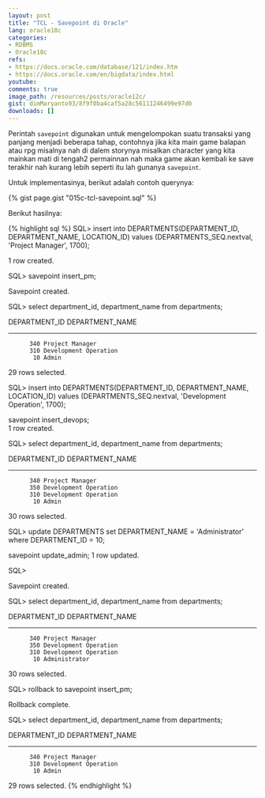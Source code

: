 ```yaml
---
layout: post
title: "TCL - Savepoint di Oracle"
lang: oracle18c
categories:
- RDBMS
- Oracle18c
refs: 
- https://docs.oracle.com/database/121/index.htm
- https://docs.oracle.com/en/bigdata/index.html
youtube: 
comments: true
image_path: /resources/posts/oracle12c/
gist: dimMaryanto93/8f9f0ba4caf5a28c56111246499e97d0
downloads: []
---
```


Perintah `savepoint` digunakan untuk mengelompokan suatu transaksi yang panjang menjadi beberapa tahap, contohnya jika kita main game balapan atau rpg misalnya nah di dalem storynya misalkan character yang kita mainkan mati di tengah2 permainnan nah maka game akan kembali ke save terakhir nah kurang lebih seperti itu lah gunanya `savepoint`.

Untuk implementasinya, berikut adalah contoh querynya:

{% gist page.gist "015c-tcl-savepoint.sql" %}

Berikut hasilnya:

{% highlight sql %}
SQL> insert into DEPARTMENTS(DEPARTMENT_ID, DEPARTMENT_NAME, LOCATION_ID)
values (DEPARTMENTS_SEQ.nextval, 'Project Manager', 1700);

1 row created.

SQL> savepoint insert_pm;

Savepoint created.

SQL> select department_id, department_name from departments;

DEPARTMENT_ID DEPARTMENT_NAME
------------- ------------------------------
          340 Project Manager
          310 Development Operation
           10 Admin

29 rows selected.

SQL> insert into DEPARTMENTS(DEPARTMENT_ID, DEPARTMENT_NAME, LOCATION_ID)
values (DEPARTMENTS_SEQ.nextval, 'Development Operation', 1700);

savepoint insert_devops;  
1 row created.

SQL> select department_id, department_name from departments;

DEPARTMENT_ID DEPARTMENT_NAME
------------- ------------------------------
          340 Project Manager
          350 Development Operation
          310 Development Operation
           10 Admin

30 rows selected.

SQL> update DEPARTMENTS
set DEPARTMENT_NAME = 'Administrator'
where DEPARTMENT_ID = 10;

savepoint update_admin;
1 row updated.

SQL>

Savepoint created.

SQL> select department_id, department_name from departments;

DEPARTMENT_ID DEPARTMENT_NAME
------------- ------------------------------
          340 Project Manager
          350 Development Operation
          310 Development Operation
           10 Administrator

30 rows selected.

SQL> rollback to savepoint insert_pm;

Rollback complete.

SQL> select department_id, department_name from departments;

DEPARTMENT_ID DEPARTMENT_NAME
------------- ------------------------------
          340 Project Manager
          310 Development Operation
           10 Admin
 
29 rows selected.
{% endhighlight %}